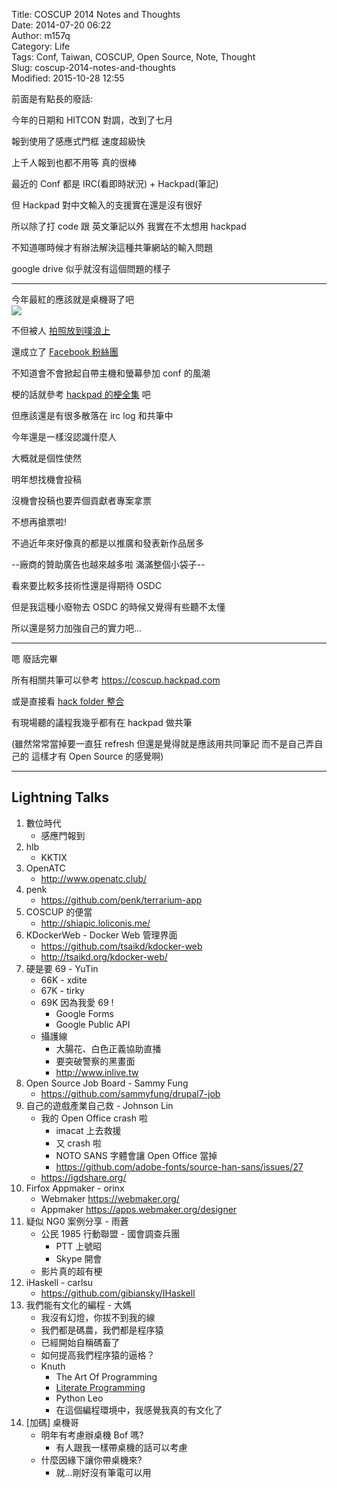 Title: COSCUP 2014 Notes and Thoughts  
Date: 2014-07-20 06:22  
Author: m157q  
Category: Life  
Tags: Conf, Taiwan, COSCUP, Open Source, Note, Thought  
Slug: coscup-2014-notes-and-thoughts  
Modified: 2015-10-28 12:55  
  
  
前面是有點長的廢話:  
  
今年的日期和 HITCON 對調，改到了七月  
  
報到使用了感應式門框 速度超級快  
  
上千人報到也都不用等 真的很棒  
  
最近的 Conf 都是 IRC(看即時狀況) + Hackpad(筆記)  
  
但 Hackpad 對中文輸入的支援實在還是沒有很好  
  
所以除了打 code 跟 英文筆記以外 我實在不太想用 hackpad  
  
不知道哪時候才有辦法解決這種共筆網站的輸入問題  
  
google drive 似乎就沒有這個問題的樣子  
  
---  
  
今年最紅的應該就是桌機哥了吧  
![](http://i.imgur.com/PjAEL7x.jpg)  
  
不但被人 [拍照放到噗浪上](http://www.plurk.com/p/k81ob1)  
  
還成立了 [Facebook 粉絲團](https://www.facebook.com/pages/%E6%A1%8C%E6%A9%9F%E5%93%A5/742954022410671)  
  
不知道會不會掀起自帶主機和螢幕參加 conf 的風潮  
  
  
梗的話就參考 [hackpad 的梗全集](https://coscup.hackpad.com/COSCUP2014--9DNfsNGRcZX) 吧  
  
但應該還是有很多散落在 irc log 和共筆中  
  
  
今年還是一樣沒認識什麼人  
  
大概就是個性使然  
  
明年想找機會投稿  
  
沒機會投稿也要弄個貢獻者專案拿票  
  
不想再搶票啦!  
  
  
不過近年來好像真的都是以推廣和發表新作品居多  
  
--廠商的贊助廣告也越來越多啦 滿滿整個小袋子--  
  
看來要比較多技術性還是得期待 OSDC  
  
但是我這種小廢物去 OSDC 的時候又覺得有些聽不太懂  
  
所以還是努力加強自己的實力吧...  
  
---  
  
嗯 廢話完畢  
  
所有相關共筆可以參考 <https://coscup.hackpad.com>  
  
或是直接看 [hack folder 整合](http://hackfoldr.org/coscup2014)  
  
有現場聽的議程我幾乎都有在 hackpad 做共筆  
  
(雖然常常當掉要一直狂 refresh 但還是覺得就是應該用共同筆記 而不是自己弄自己的 這樣才有 Open Source 的感覺啊)  
  
---  
  
## Lightning Talks  
  
1. 數位時代  
    + 感應門報到  
2. hlb  
    + KKTIX  
3. OpenATC  
    + http://www.openatc.club/  
4. penk  
    + https://github.com/penk/terrarium-app  
5. COSCUP 的便當  
    + http://shiapic.loliconis.me/  
6. KDockerWeb - Docker Web 管理界面  
    + https://github.com/tsaikd/kdocker-web  
    + http://tsaikd.org/kdocker-web/  
7. 硬是要 69 - YuTin  
    + 66K - xdite  
    + 67K - tirky  
    + 69K 因為我愛 69 !  
        + Google Forms  
        + Google Public API  
    + 攝護線  
        + 大腸花、白色正義協助直播  
        + 要突破警察的黑畫面  
        + <http://www.inlive.tw>  
8. Open Source Job Board - Sammy Fung  
    + <https://github.com/sammyfung/drupal7-job>  
9. 自己的遊戲產業自己救 - Johnson Lin  
    + 我的 Open Office crash 啦  
        + imacat 上去救援  
        + 又 crash 啦  
        + NOTO SANS 字體會讓 Open Office 當掉  
        + https://github.com/adobe-fonts/source-han-sans/issues/27  
    + https://igdshare.org/  
10. Firfox Appmaker - orinx  
    + Webmaker <https://webmaker.org/>  
    + Appmaker <https://apps.webmaker.org/designer>  
11. 疑似 NG0 案例分享 - 雨蒼  
    + 公民 1985 行動聯盟 - 國會調查兵團  
        + PTT 上號昭  
        + Skype 開會  
    + 影片真的超有梗  
12. iHaskell - carlsu  
    + https://github.com/gibiansky/IHaskell  
13. 我們能有文化的編程 - 大媽  
    + 我沒有幻燈，你拔不到我的線  
    + 我們都是碼農，我們都是程序猿  
    + 已經開始自稱碼畜了  
    + 如何提高我們程序猿的逼格？  
    + Knuth  
        + The Art Of Programming  
        + [Literate Programming](http://en.wikipedia.org/wiki/Literate_programming)  
        + Python Leo  
        + 在這個編程環境中，我感覺我真的有文化了  
14. [加碼] 桌機哥  
    + 明年有考慮辦桌機 Bof 嗎?  
       + 有人跟我一樣帶桌機的話可以考慮  
    + 什麼因緣下讓你帶桌機來?  
       + 就...剛好沒有筆電可以用  
